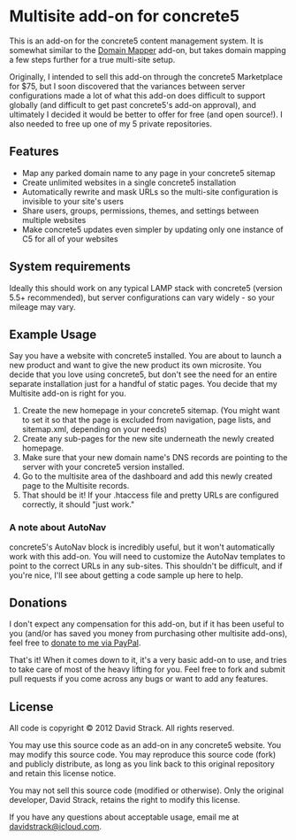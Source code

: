 # Multisite add-on for concrete5

This is an add-on for the concrete5 content management system. It is somewhat similar to the [Domain Mapper](http://www.concrete5.org/marketplace/addons/domain_mapper/) add-on, but takes domain mapping a few steps further for a true multi-site setup. 

Originally, I intended to sell this add-on through the concrete5 Marketplace for $75, but I soon discovered that the variances between server configurations made a lot of what this add-on does difficult to support globally (and difficult to get past concrete5's add-on approval), and ultimately I decided it would be better to offer for free (and open source!). I also needed to free up one of my 5 private repositories.

## Features

 - Map any parked domain name to any page in your concrete5 sitemap
 - Create unlimited websites in a single concrete5 installation
 - Automatically rewrite and mask URLs so the multi-site configuration is invisible to your site's users
 - Share users, groups, permissions, themes, and settings between multiple websites
 - Make concrete5 updates even simpler by updating only one instance of C5 for all of your websites

## System requirements

Ideally this should work on any typical LAMP stack with concrete5 (version 5.5+ recommended), but server configurations can vary widely - so your mileage may vary.

## Example Usage

Say you have a website with concrete5 installed. You are about to launch a new product and want to give the new product its own microsite. You decide that you love using concrete5, but don't see the need for an entire separate installation just for a handful of static pages. You decide that my Multisite add-on is right for you.

 1. Create the new homepage in your concrete5 sitemap. (You might want to set it so that the page is excluded from navigation, page lists, and sitemap.xml, depending on your needs)
 2. Create any sub-pages for the new site underneath the newly created homepage.
 3. Make sure that your new domain name's DNS records are pointing to the server with your concrete5 version installed.
 4. Go to the multisite area of the dashboard and add this newly created page to the Multisite records.
 5. That should be it! If your .htaccess file and pretty URLs are configured correctly, it should "just work."
 
### A note about AutoNav

concrete5's AutoNav block is incredibly useful, but it won't automatically work with this add-on. You will need to customize the AutoNav templates to point to the correct URLs in any sub-sites. This shouldn't be difficult, and if you're nice, I'll see about getting a code sample up here to help. 

## Donations

I don't expect any compensation for this add-on, but if it has been useful to you (and/or has saved you money from purchasing other multisite add-ons), feel free to [donate to me via PayPal](https://www.paypal.com/cgi-bin/webscr?cmd=_s-xclick&hosted_button_id=VVQ7E57MWASDY). 

That's it! When it comes down to it, it's a very basic add-on to use, and tries to take care of most of the heavy lifting for you. Feel free to fork and submit pull requests if you come across any bugs or want to add any features.

## License

All code is copyright © 2012 David Strack. All rights reserved. 

You may use this source code as an add-on in any concrete5 website. You may modify this source code. You may reproduce this source code (fork) and publicly distribute, as long as you link back to this original repository and retain this license notice. 

You may not sell this source code (modified or otherwise). Only the original developer, David Strack, retains the right to modify this license.

If you have any questions about acceptable usage, email me at [davidstrack@icloud.com](mailto:davidstrack@icloud.com).